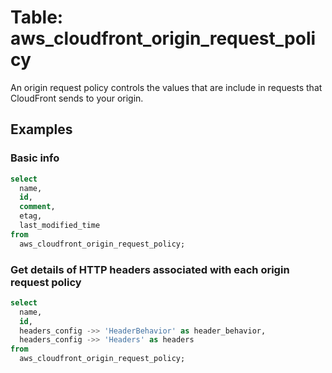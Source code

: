 # Table: aws_cloudfront_origin_request_policy

An origin request policy controls the values that are include in requests that CloudFront sends to your origin.

## Examples

### Basic info

```sql
select
  name,
  id,
  comment,
  etag,
  last_modified_time
from
  aws_cloudfront_origin_request_policy;
```

### Get details of HTTP headers associated with each origin request policy

```sql
select
  name,
  id,
  headers_config ->> 'HeaderBehavior' as header_behavior,
  headers_config ->> 'Headers' as headers
from
  aws_cloudfront_origin_request_policy;
```
